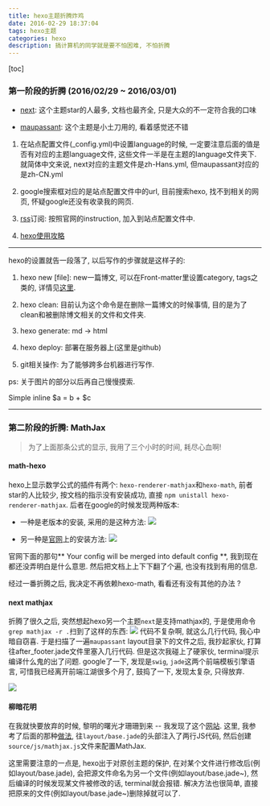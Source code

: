 ```yaml
---
title: hexo主题折腾炸鸡
date: 2016-02-29 18:37:04
tags: hexo主题
categories: hexo
description: 搞计算机的同学就是要不怕困难, 不怕折腾
---
```


<!-- toc -->

[toc]

### 第一阶段的折腾 (2016/02/29 ~ 2016/03/01)

- [next](https://github.com/iissnan/hexo-theme-next):  这个主题star的人最多, 文档也最齐全, 只是大众的不一定符合我的口味

- [maupassant](https://github.com/tufu9441/maupassant-hexo): 这个主题是小土刀用的, 看着感觉还不错

1. 在站点配置文件(_config.yml)中设置language的时候, 一定要注意后面的值是否有对应的主题language文件, 这些文件一半是在主题的language文件夹下. 就简体中文来说, next对应的主题文件是zh-Hans.yml, 但maupassant对应的是zh-CN.yml

2. google搜索框对应的是站点配置文件中的url, 目前搜索hexo, 找不到相关的网页, 怀疑google还没有收录我的网页.

3. [rss](https://github.com/hexojs/hexo-generator-feed)订阅: 按照官网的instruction, 加入到站点配置文件中.

4. [hexo使用攻略](http://ijiaober.github.io/categories/hexo/)


_____________________________________________

hexo的设置就告一段落了, 以后写作的步骤就是这样子的:

1. hexo new [file]: new一篇博文, 可以在Front-matter里设置category, tags之类的, 详情见[这里](https://hexo.io/docs/front-matter.html).

2. hexo clean: 目前认为这个命令是在删除一篇博文的时候事情, 目的是为了clean和被删除博文相关的文件和文件夹.

3. hexo generate: md -> html

4. hexo deploy: 部署在服务器上(这里是github)

5. git相关操作: 为了能够跨多台机器进行写作.

ps: 关于图片的部分以后再自己慢慢摸索.

Simple inline $a = b + $c

----------------------------------------------------

### 第二阶段的折腾: MathJax

> 为了上面那条公式的显示, 我用了三个小时的时间, 耗尽心血啊!

#### math-hexo

hexo上显示数学公式的插件有两个: `hexo-renderer-mathjax`和`hexo-math`, 前者star的人比较少, 按文档的指示没有安装成功, 直接 `npm unistall hexo-renderer-mathjax`. 后者在google的时候发现两种版本:

- 一种是老版本的安装, 采用的是这种方法:
![](/images/2.png)

- 另一种是[官网](https://github.com/akfish/hexo-math#migration-note)上的安装方法:
![](/images/3.png)

官网下面的那句** Your config will be merged into default config **, 我到现在都还没弄明白是什么意思. 然后把文档上上下下翻了个遍, 也没有找到有用的信息.

经过一番折腾之后, 我决定不再依赖hexo-math, 看看还有没有其他的办法 ?

#### next mathjax

折腾了很久之后, 突然想起hexo另一个主题`next`是支持mathjax的, 于是使用命令`grep mathjax -r .`扫到了这样的东西:
![](/images/4.png)
代码不复杂啊, 就这么几行代码, 我心中暗自窃喜. 于是扫描了一遍`maupassant` layout目录下的文件之后, 我抄起家伙, 打算往after_footer.jade文件里塞入几行代码. 但是这次我碰上了硬家伙, terminal提示编译什么鬼的出了问题. google了一下, 发现是`swig`, `jade`这两个前端模板引擎语言, 可惜我已经离开前端江湖很多个月了, 鼓捣了一下, 发现太复杂, 只得放弃.

![](/images/5.png)

#### 柳暗花明

在我就快要放弃的时候, 黎明的曙光才珊珊到来 -- 我发现了这个[网站](http://t.tiany.me/2015/12/08/hexo-config/). 这里, 我参考了后面的那种[做法](https://github.com/tiany/maupassant-hexo/commit/fd8319fbf9a5f0936ad3348132e41d5c2d5a8215#diff-71257dade4be9be31d2d24b3c2d8a0ea), 往`layout/base.jade`的头部注入了两行JS代码, 然后创建`source/js/mathjax.js`文件来配置MathJax.

这里需要注意的一点是, hexo出于对原创主题的保护, 在对某个文件进行修改后(例如layout/base.jade), 会把源文件命名为另一个文件(例如layout/base.jade~), 然后编译的时候发现某文件被修改的话, terminal就会报错. 解决方法也很简单, 直接把原来的文件(例如layout/base.jade~)删除掉就可以了.